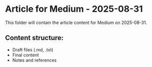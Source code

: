 # Article for Medium - 2025-08-31

This folder will contain the article content for Medium on 2025-08-31.

## Content structure:
- Draft files (.md, .txt)
- Final content
- Notes and references
